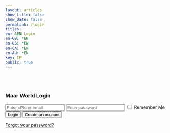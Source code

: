 ```yaml
---
layout: articles
show_title: false
show_date: false
permalink: /login
titles:
en: &EN Login
en-GB: *EN
en-US: *EN
en-CA: *EN
en-AU: *EN
key: IP
public: true
---
```


<br><br>

<div class="form-container">
<h3 id="loginTitle">Maar World Login</h3>

<!-- Login Form (shown if no recovery token is present) -->
<form id="loginForm" class="contact-form">
    <input type="email" id="email" required placeholder="Enter xPlorer email" />
    <input type="password" id="password" required placeholder="Enter password" />
    <label>
        <input type="checkbox" id="rememberMe" /> Remember Me
    </label>
    <button type="submit">Login</button>
    <button type="button" id="createAccount" class="btn button--outline-primary button--circle">Create an account</button>
</form>

<!-- Reset Password Form (shown if recovery token is present) -->
<form id="resetPasswordForm" class="contact-form" style="display: none;">
    <input type="password" id="newPassword" required placeholder="Enter your new password" />
    <input type="password" id="confirmPassword" required placeholder="Confirm your new password" />
    <button type="submit">Reset Password</button>
</form>

<p id="message" style="color: red;"></p> <!-- For displaying server messages -->

<!-- Forgot password link -->
<p><a href="#" id="forgotPasswordLink">Forgot your password?</a></p>
</div>

<script>
document.addEventListener('DOMContentLoaded', function() {
    const messageElement = document.getElementById('message');
    const resetPasswordForm = document.getElementById('resetPasswordForm');
    const loginForm = document.getElementById('loginForm');
    const loginTitle = document.getElementById('loginTitle');

    // Redirect logged-in users to /voyage
function checkUserLogin() {
    const token = localStorage.getItem('token');
    const isLoginPage = window.location.pathname === '/login';
    
    if (token && !isLoginPage) {
        window.location.href = '/voyage';
    }
}

    // Call the check function immediately to prevent rendering the login form for logged-in users.
    checkUserLogin();

    // Function to parse the URL hash and get the access token
    function parseHash() {
        const hash = window.location.hash.substring(1);  // Get everything after '#'
        const params = new URLSearchParams(hash);
        return {
            accessToken: params.get('access_token'),  // Get the access token from the URL
            type: params.get('type'),
        };
    }

    // Function to handle password reset with the backend
    async function handleResetPassword(accessToken) {
        const newPassword = document.getElementById('newPassword').value.trim();
        const confirmPassword = document.getElementById('confirmPassword').value.trim();

        if (newPassword !== confirmPassword) {
            messageElement.innerText = "Passwords do not match.";
            return;
        }

        try {
            // Send the accessToken and newPassword to the backend
            const response = await fetch('http://media.maar.world:3001/api/auth/reset-password', {
                method: 'POST',
                headers: {
                    'Content-Type': 'application/json',
                },
                body: JSON.stringify({
                    accessToken: accessToken,
                    newPassword: newPassword,
                }),
            });

            if (!response.ok) {
                const data = await response.json();
                throw new Error(data.message || 'Password reset failed');
            }

            messageElement.innerText = "Password reset successful! You can now log in with your new password.";
            messageElement.style.color = 'green';
            setTimeout(() => {
                window.location.href = '/login';
            }, 1500);
        } catch (error) {
            console.error('Password reset failed:', error);
            messageElement.innerText = error.message;
            messageElement.style.color = 'red';
        }
    }

    // Function to handle login
// Function to handle login
async function loginUser(email, password) {
    try {
        const response = await fetch('http://media.maar.world:3001/api/auth/login', {
            method: 'POST',
            headers: { 'Content-Type': 'application/json' },
            body: JSON.stringify({ email, password })
        });

        if (!response.ok) {
            let errorMessage = 'Login failed. Please try again.';

            // Check for specific status codes and show more detailed messages
            if (response.status === 429) {
                errorMessage = 'Too many login attempts. Please wait and try again later.';
            } else if (response.status === 401) {
                errorMessage = 'Invalid email or password. Please check your credentials and try again.';
            } else if (response.status === 500) {
                errorMessage = 'Server error. Please try again later.';
            } else {
                // Try to get the error message from the response if available
                const data = await response.json();
                errorMessage = data.message || errorMessage;
            }

            throw new Error(errorMessage);
        }

        const data = await response.json();

        // Save token and userId in localStorage
        localStorage.setItem('token', data.token);
        localStorage.setItem('userId', data.userId);

        // Success message
        messageElement.innerText = "Login successful! Redirecting...";
        messageElement.style.color = 'green';

        // Redirect after successful login
        setTimeout(() => {
            window.location.href = '/voyage';
        }, 1500);
    } catch (error) {
        console.error('Login failed:', error);

        // Display the specific error message to the user
        messageElement.innerText = error.message;
        messageElement.style.color = 'red';
    }
}

    function setupLoginForm() {
        loginForm.addEventListener('submit', function(event) {
            event.preventDefault();
            const email = document.getElementById('email').value.trim();
            const password = document.getElementById('password').value.trim();
            loginUser(email, password);
        });
    }

    function setupCreateAccountButton() {
        document.getElementById('createAccount').addEventListener('click', function() {
            window.location.href = '/register';
        });
    }

    async function handleForgotPassword() {
        const email = document.getElementById('email').value.trim();
        if (!email) {
            messageElement.innerText = "Please enter your email to reset the password.";
            return;
        }

        try {
            const response = await fetch('http://media.maar.world:3001/api/auth/forgot-password', {
                method: 'POST',
                headers: { 'Content-Type': 'application/json' },
                body: JSON.stringify({ email })
            });

            if (!response.ok) {
                const data = await response.json();
                throw new Error(data.message || 'Password reset failed');
            }

            messageElement.innerText = "Password reset email sent! Please check your inbox.";
            messageElement.style.color = 'green';
        } catch (error) {
            console.error('Password reset failed:', error);
            messageElement.innerText = "Password reset failed. Please try again.";
            messageElement.style.color = 'red';
        }
    }

    function setupForgotPasswordLink() {
        document.getElementById('forgotPasswordLink').addEventListener('click', function(event) {
            event.preventDefault();
            handleForgotPassword();
        });
    }

    function initializeForms() {
        setupLoginForm();
        setupCreateAccountButton();
        setupForgotPasswordLink();
    }

    function initializePage() {
        const { accessToken, type } = parseHash();

        if (type === 'recovery' && accessToken) {
            loginForm.style.display = 'none';
            resetPasswordForm.style.display = 'block';
            loginTitle.textContent = 'Reset Your Password';

            resetPasswordForm.addEventListener('submit', function(event) {
                event.preventDefault();
                handleResetPassword(accessToken);
            });
        } else {
            loginForm.style.display = 'block';
            resetPasswordForm.style.display = 'none';
        }

        initializeForms();
    }

    initializePage();
});
</script>
